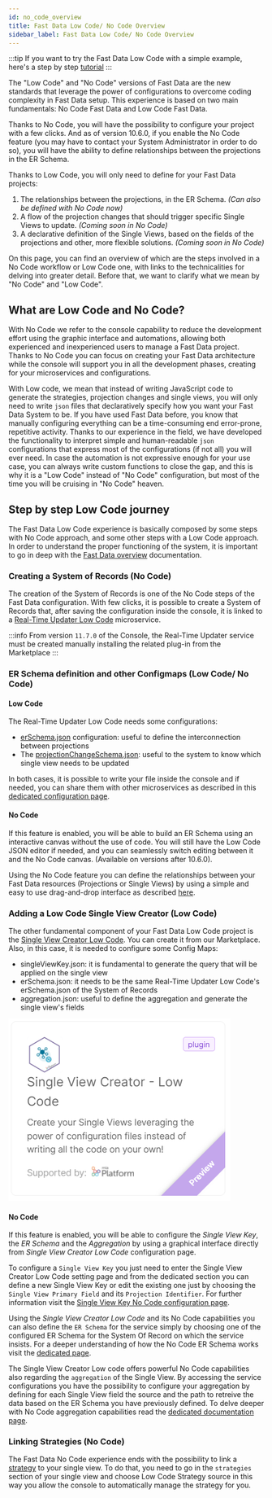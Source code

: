 ```yaml
---
id: no_code_overview
title: Fast Data Low Code/ No Code Overview
sidebar_label: Fast Data Low Code/ No Code Overview
---
```


:::tip
If you want to try the Fast Data Low Code with a simple example, here's a step by step [tutorial](/getting-started/tutorials/fast-data/low-code.mdx)
:::

The "Low Code" and "No Code" versions of Fast Data are the new standards that leverage the power of configurations to overcome coding complexity in Fast Data setup.
This experience is based on two main fundamentals: No Code Fast Data and Low Code Fast Data.

Thanks to No Code, you will have the possibility to configure your project with a few clicks. And as of version 10.6.0, if you enable the No Code feature (you may have to contact your System Administrator in order to do so), you will have the ability to define relationships between the projections in the ER Schema.

Thanks to Low Code, you will only need to define for your Fast Data projects:

1. The relationships between the projections, in the ER Schema. *(Can also be defined with No Code now)*
2. A flow of the projection changes that should trigger specific Single Views to update. *(Coming soon in No Code)*
3. A declarative definition of the Single Views, based on the fields of the projections and other, more flexible solutions. *(Coming soon in No Code)*

On this page, you can find an overview of which are the steps involved in a No Code workflow or Low Code one, with links to the technicalities for delving into greater detail. Before that, we want to clarify what we mean by "No Code" and "Low Code".

## What are Low Code and No Code?

With No Code we refer to the console capability to reduce the development effort using the graphic interface and automations, allowing both experienced and inexperienced users to manage a Fast Data project. Thanks to No Code you can focus on creating your Fast Data architecture while the console will support you in all the development phases, creating for your microservices and configurations.

With Low code, we mean that instead of writing JavaScript code to generate the strategies, projection changes and single views, you will only need to write `json` files that declaratively specify how you want your Fast Data System to be.
If you have used Fast Data before, you know that manually configuring everything can be a time-consuming end error-prone, repetitive activity. Thanks to our experience in the field, we have developed the functionality to interpret simple and human-readable `json` configurations that express most of the configurations (if not all) you will ever need.
In case the automation is not expressive enough for your use case, you can always write custom functions to close the gap, and this is why it is a "Low Code" instead of "No Code" configuration, but most of the time you will be cruising in "No Code" heaven.

## Step by step Low Code journey

The Fast Data Low Code experience is basically composed by some steps with No Code approach, and some other steps with a Low Code approach. In order to understand the proper functioning of the system, it is important to go in deep with the [Fast Data overview](/fast_data/what_is_fast_data.md) documentation.

### Creating a System of Records (No Code)

The creation of the System of Records is one of the No Code steps of the Fast Data configuration. With few clicks, it is possible to create a System of Records that, after saving the configuration inside the console, it is linked to a [Real-Time Updater Low Code](/fast_data/configuration/realtime_updater.md) microservice.

:::info
From version `11.7.0` of the Console, the Real-Time Updater service must be created manually installing the related plug-in from the Marketplace
:::

### ER Schema definition and other Configmaps (Low Code/ No Code)

#### Low Code

The Real-Time Updater Low Code needs some configurations:

- [erSchema.json](/fast_data/configuration/config_maps/erSchema.md) configuration: useful to define the interconnection between projections
- The [projectionChangeSchema.json](/fast_data//configuration/realtime_updater.md#projection-changes): useful to the system to know which single view needs to be updated

In both cases, it is possible to write your file inside the console and if needed, you can share them with other microservices as described in this [dedicated configuration page](/development_suite/api-console/api-design/services.md#shared-configmaps).

#### No Code

If this feature is enabled, you will be able to build an ER Schema using an interactive canvas without the use of code. You will still have the Low Code JSON editor if needed, and you can seamlessly switch editing between it and the No Code canvas. (Available on versions after 10.6.0).

Using the No Code feature you can define the relationships between your Fast Data resources (Projections or Single Views) by using a simple and easy to use drag-and-drop interface as described [here](/fast_data/configuration/config_maps/erSchema.md#use-the-no-code).

### Adding a Low Code Single View Creator (Low Code)

The other fundamental component of your Fast Data Low Code project is the [Single View Creator Low Code](/fast_data/configuration/single_view_creator.md).
You can create it from our Marketplace.
Also, in this case, it is needed to configure some Config Maps:

- singleViewKey.json: it is fundamental to generate the query that will be applied on the single view
- erSchema.json: it needs to be the same Real-Time Updater Low Code's erSchema.json of the System of Records
- aggregation.json: useful to define the aggregation and generate the single view's fields

![Singleviewlowcode](./img/singleviewlowcode.png)

#### No Code

If this feature is enabled, you will be able to configure the *Single View Key*, the *ER Schema* and the *Aggregation* by using a graphical interface directly from *Single View Creator Low Code* configuration page.

To configure a `Single View Key` you just need to enter the Single View Creator Low Code setting page and from the dedicated section you can define a new Single View Key or edit the existing one just by choosing the `Single View Primary Field` and its `Projection Identifier`. For further information visit the [Single View Key No Code configuration page](/fast_data/configuration/config_maps/singleViewKey.md#using-the-no-code).

Using the *Single View Creator Low Code* and its No Code capabilities you can also define the `ER Schema` for the service simply by choosing one of the configured ER Schema for the System Of Record on which the service insists. For a deeper understanding of how the No Code ER Schema works visit the [dedicated page](/fast_data/configuration/config_maps/erSchema.md#use-the-no-code).

The Single View Creator Low code offers powerful No Code capabilities also regarding the `aggregation` of the Single View.
By accessing the service configurations you have the possibility to configure your aggregation by defining for each Single View field the source and the path to retreive the data based on the ER Schema you have previously defined. To delve deeper with No Code aggregation capabilities read the [dedicated documentation page](/fast_data/configuration/config_maps/aggregation.md#use-the-no-code).


### Linking Strategies (No Code)

The Fast Data No Code experience ends with the possibility to link a [strategy](/fast_data/the_basics.md#strategies) to your single view. To do that, you need to go in the `strategies` section of your single view and choose Low Code Strategy source in this way you allow the console to automatically manage the strategy for you.
